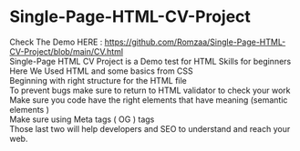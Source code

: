 # Single-Page-HTML-CV-Project
Check The Demo HERE : https://github.com/Romzaa/Single-Page-HTML-CV-Project/blob/main/CV.html <br>
Single-Page HTML CV Project is a Demo test for HTML Skills for beginners <br>
Here We Used HTML and some basics from CSS<br>
Beginning with right structure for the HTML file <br>
To prevent bugs make sure to return to HTML validator to check your work <br>
Make sure you code have the right elements that have meaning (semantic elements )<br>
Make sure using Meta tags ( OG ) tags <br>
Those last two will help developers and SEO to understand and reach your web.<br>
